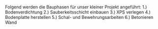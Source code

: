 Folgend werden die Bauphasen für unser kleiner Projekt angeführt:
1.) Bodenverdichtung
2.) Sauberkeitsschicht einbauen
3.) XPS verlegen
4.) Bodenplatte herstellen
5.) Schal- und Bewehrungsarbeiten
6.) Betonieren Wand

